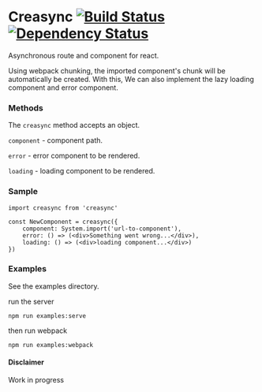 # Creasync [![Build Status](https://travis-ci.org/therealedsheenan/creasync.svg?branch=master)](https://travis-ci.org/therealedsheenan/creasync) [![Dependency Status](https://dependencyci.com/github/therealedsheenan/creasync/badge)](https://dependencyci.com/github/therealedsheenan/creasync)
Asynchronous route and component for react.

Using webpack chunking, the imported component's chunk will be automatically be created.
 With this, We can also implement the lazy loading component and error component.

### Methods
The `creasync` method accepts an object.

`component` - component path.

`error` - error component to be rendered.

`loading` - loading component to be rendered.

### Sample
```
import creasync from 'creasync'

const NewComponent = creasync({
    component: System.import('url-to-component'),
    error: () => (<div>Something went wrong...</div>),
    loading: () => (<div>loading component...</div>)
})
```

### Examples
See the examples directory.

run the server
```
npm run examples:serve
```
then run webpack

```
npm run examples:webpack
```

#### Disclaimer
Work in progress